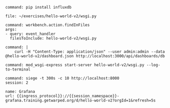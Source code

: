 ```terminal:execute
command: pip install influxdb
```

```editor:open-file
file: ~/exercises/hello-world-v2/wsgi.py
```

```editor:execute-command
command: workbench.action.findInFiles
args: 
- query: event_handler
  filesToInclude: hello-world-v2/wsgi.py
```

```terminal:execute
command: |
    curl -H "Content-Type: application/json" --user admin:admin --data @hello-world-v2/dashboard.json http://localhost:3000/api/dashboards/db
```

```terminal:execute
command: mod_wsgi-express start-server hello-world-v2/wsgi.py --log-to-terminal
```

```terminal:execute
command: siege -t 300s -c 10 http://localhost:8000
session: 2
```

```dashboard:reload-dashboard
name: Grafana
url: {{ingress_protocol}}://{{session_namespace}}-grafana.training.getwarped.org/d/hello-world-v2?orgId=1&refresh=5s
```

```terminal:interrupt-all
```
